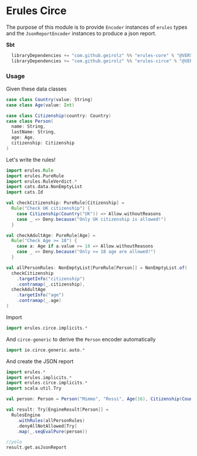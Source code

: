 # Erules Circe
The purpose of this module is to provide `Encoder` instances of `erules` types
and the `JsonReportEncoder` instances to produce a json report.

**Sbt**
```sbt
  libraryDependencies += "com.github.geirolz" %% "erules-core" % "@VERSION@"
  libraryDependencies += "com.github.geirolz" %% "erules-circe" % "@VERSION@"
```

### Usage

Given these data classes
```scala mdoc:to-string
case class Country(value: String)
case class Age(value: Int)

case class Citizenship(country: Country)
case class Person(
  name: String,
  lastName: String,
  age: Age,
  citizenship: Citizenship
)
```

Let's write the rules!

```scala mdoc:to-string
import erules.Rule
import erules.PureRule
import erules.RuleVerdict.*
import cats.data.NonEmptyList
import cats.Id

val checkCitizenship: PureRule[Citizenship] =
  Rule("Check UK citizenship") {
    case Citizenship(Country("UK")) => Allow.withoutReasons
    case _ => Deny.because("Only UK citizenship is allowed!")
  }

val checkAdultAge: PureRule[Age] =
  Rule("Check Age >= 18") {
    case a: Age if a.value >= 18 => Allow.withoutReasons
    case _ => Deny.because("Only >= 18 age are allowed!")
  }

val allPersonRules: NonEmptyList[PureRule[Person]] = NonEmptyList.of(
  checkCitizenship
    .targetInfo("citizenship")
    .contramap(_.citizenship),
  checkAdultAge
    .targetInfo("age")
    .contramap(_.age)
)
```

Import 
```scala mdoc:silent
import erules.circe.implicits.*
```

And `circe-generic` to derive the `Person` encoder automatically
```scala mdoc:silent
import io.circe.generic.auto.*
```

And create the JSON report
```scala mdoc:to-string
import erules.*
import erules.implicits.*
import erules.circe.implicits.*
import scala.util.Try

val person: Person = Person("Mimmo", "Rossi", Age(16), Citizenship(Country("IT")))

val result: Try[EngineResult[Person]] =
  RulesEngine
    .withRules(allPersonRules)
    .denyAllNotAllowed[Try]
    .map(_.seqEvalPure(person))

//yolo
result.get.asJsonReport
```